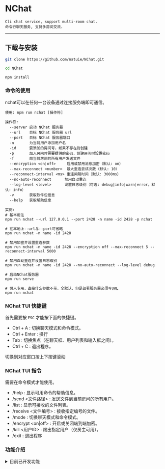 # NChat
```
Cli chat service, support multi-room chat.
命令行聊天服务, 支持多房间交流.
```

---

## 下载与安装

``` bash
git clone https://github.com/natuie/NChat.git

cd NChat

npm install
```


### 命令的使用
nchat可以在任何一台设备通过连接服务端即可通信。

```
使用: npm run nchat [操作符]

操作符:
  --server 启动 NChat 服务器
  --url    目标 NChat 服务器 url
  --port   目标 NChat 服务器端口
  -n       为当前用户添加用户名
  -id      要添加的房间号，如果不存在则创建
  -p       加入房间时需要提供的密码，创建房间时设置密码
  -f       向当前房间的所有用户发送文件
  --encryption <on|off>     启用或禁用消息加密（默认: on）
  --max-reconnect <number>  最大重连尝试次数（默认: 10）
  --reconnect-interval <ms> 重连间隔时间（默认: 3000ms）
  --no-auto-reconnect      禁用自动重连
  --log-level <level>      设置日志级别（可选: debug|info|warn|error，默认: info）
  -v       获取软件包信息
  --help   获取帮助信息

实例: 
# 基本用法
npm run nchat --url 127.0.0.1 --port 2428 -n name -id 2428 -p nchat

# 在本地上--url与--port可省略
npm run nchat -n name -id 2428

# 禁用加密并设置重连参数
npm run nchat -n name -id 2428 --encryption off --max-reconnect 5 --reconnect-interval 5000

# 禁用自动重连并设置日志级别
npm run nchat -n name -id 2428 --no-auto-reconnect --log-level debug

# 启动NChat服务器
npm run serve

# 懒人专用，直接什么参数不带，全默认，但是部署服务器必须写URL
npm run nchat
```

### NChat TUI 快捷键
首先需要按 `ESC` 才能按下面的快捷键。
- Ctrl + A : 切换聊天模式和命令模式。
- Ctrl + Enter : 换行
- Tab : 切换焦点（在聊天框、用户列表和输入框之间）。
- Ctrl + C : 退出程序。

切换到对应窗口按上下按键滚动

### NChat TUI 指令
需要在命令模式才能使用。
- /help : 显示可用命令的帮助信息。
- /send <文件路径> : 发送文件到当前房间的所有用户。
- /list : 显示可接收的文件列表。
- /receive <文件编号> : 接收指定编号的文件。
- /mode : 切换聊天模式和命令模式。
- /encrypt <on|off> : 开启或关闭端到端加密。
- /kill <用户ID> : 踢出指定用户（仅房主可用）。
- /exit : 退出程序


### 功能介绍

<details>
  <summary>目前已开发功能</summary>

1.0(2022-7-23)

1.  多用户聊天
2.  支持创建房间

1.1.2(2022-8-27)

1.  增加通过参数指定URL:PORT来访问服务端
2.  增加加入房间密码

2.3.22(2024-5-26)
1.  文件传输（目前只支持小文件，普通的文本）
2.  增加快速安装脚本，以及添加2个二进制文件

2.0.1-alpha(2025-3-23)
1.  增加通信加密
2.  增加自动重连
3.  增加TUI界面
4. 重写文件传输，但是只能传输小文件，不然json会炸
5. 增加了命令行模式
6. 支持房主踢人功能
7. 美化输出
8. 取消了单一客户端与服务端文件来执行，改为通过一个主文件来选择执行
9. 修复了客户端断开链接，服务器也会挂问题
10. 修复了已知BUG
注意：这个版本并不完善，可能有bug，很多东西我都还没搞，但是可以使用，下次再更新，或许几年后。
</details>